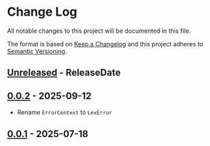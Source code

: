 # Change Log
All notable changes to this project will be documented in this file.

The format is based on [Keep a Changelog](http://keepachangelog.com/)
and this project adheres to [Semantic Versioning](http://semver.org/).

<!-- next-header -->
## [Unreleased] - ReleaseDate

## [0.0.2] - 2025-09-12

- Rename `ErrorContext` to `LexError`

## [0.0.1] - 2025-07-18

<!-- next-url -->
[Unreleased]: https://github.com/epage/pytest-rs/compare/lexarg-v0.0.2...HEAD
[0.0.2]: https://github.com/epage/pytest-rs/compare/lexarg-v0.0.1...lexarg-v0.0.2
[0.0.1]: https://github.com/rust-cli/argfile/compare/716170eaa853ddf3032baa9b107eb3e44d6a4124...lexarg-v0.0.1
